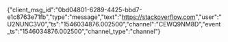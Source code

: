 {"client_msg_id":"0bd04801-6289-4425-bbd7-e1c8763e71fb","type":"message","text":"<https://stackoverflow.com>","user":"U2NUNC3V0","ts":"1546034876.002500","channel":"CEWQ9NM8D","event_ts":"1546034876.002500","channel_type":"channel"}